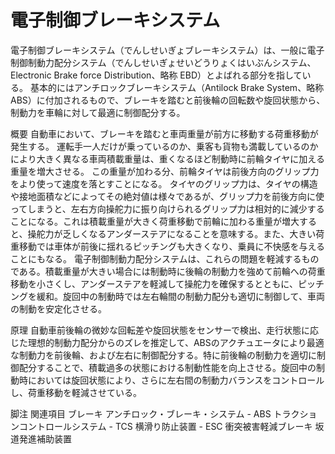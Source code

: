 # 電子制御ブレーキシステム

電子制御ブレーキシステム（でんしせいぎょブレーキシステム）は、一般に電子制御制動力配分システム（でんしせいぎょせいどうりょくはいぶんシステム、Electronic Brake force Distribution、略称 EBD）とよばれる部分を指している。
基本的にはアンチロックブレーキシステム（Antilock Brake System、略称 ABS）に付加されるもので、ブレーキを踏むと前後輪の回転数や旋回状態から、制動力を車輪に対して最適に制御配分する。

概要
自動車において、ブレーキを踏むと車両重量が前方に移動する荷重移動が発生する。
運転手一人だけが乗っているのか、乗客も貨物も満載しているのかにより大きく異なる車両積載重量は、重くなるほど制動時に前輪タイヤに加える重量を増大させる。
この重量が加わる分、前輪タイヤは前後方向のグリップ力をより使って速度を落とすことになる。
タイヤのグリップ力は、タイヤの構造や接地面積などによってその絶対値は様々であるが、グリップ力を前後方向に使ってしまうと、左右方向操舵力に振り向けられるグリップ力は相対的に減少することになる。これは積載重量が大きく荷重移動で前輪に加わる重量が増大すると、操舵力が乏しくなるアンダーステアになることを意味する。また、大きい荷重移動では車体が前後に揺れるピッチングも大きくなり、乗員に不快感を与えることにもなる。
電子制御制動力配分システムは、これらの問題を軽減するものである。積載重量が大きい場合には制動時に後輪の制動力を強めて前輪への荷重移動を小さくし、アンダーステアを軽減して操舵力を確保するとともに、ピッチングを緩和。旋回中の制動時では左右輪間の制動力配分も適切に制御して、車両の制動を安定化させる。

原理
自動車前後輪の微妙な回転差や旋回状態をセンサーで検出、走行状態に応じた理想的制動力配分からのズレを推定して、ABSのアクチュエータにより最適な制動力を前後輪、および左右に制御配分する。特に前後輪の制動力を適切に制御配分することで、積載過多の状態における制動性能を向上させる。旋回中の制動時においては旋回状態により、さらに左右間の制動力バランスをコントロールし、荷重移動を軽減させている。

脚注
関連項目
ブレーキ
アンチロック・ブレーキ・システム - ABS
トラクションコントロールシステム - TCS
横滑り防止装置 - ESC
衝突被害軽減ブレーキ
坂道発進補助装置